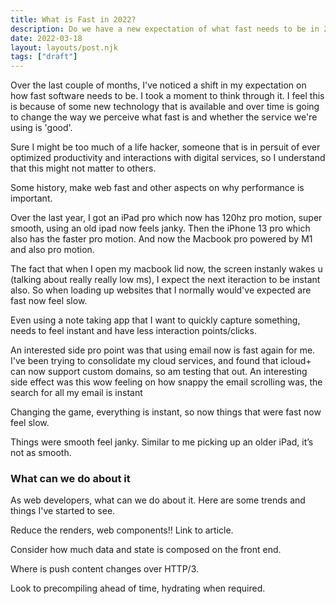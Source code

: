 ```yaml
---
title: What is Fast in 2022?
description: Do we have a new expectation of what fast needs to be in 2022?
date: 2022-03-18
layout: layouts/post.njk
tags: ["draft"]
---
```

Over the last couple of months, I've noticed a shift in my expectation on how fast software needs to be. I took a moment to think through it. I feel this is because of some new technology that is available and over time is going to change the way we perceive what fast is and whether the service we're using is 'good'.

Sure I might be too much of a life hacker, someone that is in persuit of ever optimized productivity and interactions with digital services, so I understand that this might not matter to others.

Some history, make web fast and other aspects on why performance is important.

Over the last year, I got an iPad pro which now has 120hz pro motion, super smooth, using an old ipad now feels janky. Then the iPhone 13 pro which also has the faster pro motion. And now the Macbook pro powered by M1 and also pro motion.

The fact that when I open my macbook lid now, the screen instanly wakes u (talking about really really low ms), I expect the next iteraction to be instant also. So when loading up websites that I normally would've expected are fast now feel slow.

Even using a note taking app that I want to quickly capture something, needs to feel instant and have less interaction points/clicks.

An interested side pro point was that using email now is fast again for me. I've been trying to consolidate my cloud services, and found that icloud+ can now support custom domains, so am testing that out. An interesting side effect was this wow feeling on how snappy the email scrolling was, the search for all my email is instant

Changing the game, everything is instant, so now things that were fast now feel slow.

Things were smooth feel janky. Similar to me picking up an older iPad, it’s not as smooth.

### What can we do about it

As web developers, what can we do about it. Here are some trends and things I've started to see.

Reduce the renders, web components!! Link to article.

Consider how much data and state is composed on the front end.

Where is push content changes over HTTP/3.

Look to precompiling ahead of time, hydrating when required.
